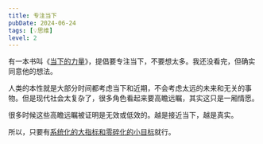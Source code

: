 ```yaml
---
title: 专注当下
pubDate: 2024-06-24
tags: [💡思维]
level: 2
---
```


有一本书叫《[当下的力量]》，提倡要专注当下，不要想太多。我还没看完，但确实同意他的想法。

人类的本性就是大部分时间都考虑当下和近期，不会考虑太远的未来和无关的事物。但是现代社会太复杂了，很多角色看起来要高瞻远瞩，其实这只是一厢情愿。

很多时候这些高瞻远瞩被证明是无效或低效的。越是接近当下，越是真实。

所以，只要有[系统化的大指标和零碎化的小目标]就行。

[当下的力量]: https://book.douban.com/subject/26815948/
[系统化的大指标和零碎化的小目标]: /xyy/20240624b
